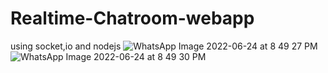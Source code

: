 # Realtime-Chatroom-webapp
using socket,io and nodejs 
![WhatsApp Image 2022-06-24 at 8 49 27 PM](https://user-images.githubusercontent.com/84450515/175566319-c728c48d-9ede-4a59-a77d-08c4b72409b3.jpeg)
![WhatsApp Image 2022-06-24 at 8 49 30 PM](https://user-images.githubusercontent.com/84450515/175566330-812af213-1b7b-4c35-b26c-10485cee8dc4.jpeg)



